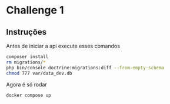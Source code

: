 # Challenge 1

## Instruções

Antes de iniciar a api execute esses comandos

```bash
composer install
rm migrations/*
php bin/console doctrine:migrations:diff --from-empty-schema
chmod 777 var/data_dev.db
```

Agora é só rodar

```bash
docker compose up
```
